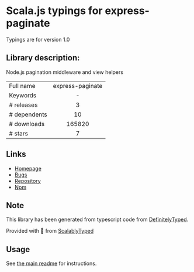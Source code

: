 
# Scala.js typings for express-paginate

Typings are for version 1.0

## Library description:
Node.js pagination middleware and view helpers

|                    |                 |
| ------------------ | :-------------: |
| Full name          | express-paginate |
| Keywords           | - |
| # releases         | 3 |
| # dependents       | 10 |
| # downloads        | 165820 |
| # stars            | 7 |

## Links
- [Homepage](https://github.com/expressjs/express-paginate)
- [Bugs](https://github.com/expressjs/express-paginate/issues)
- [Repository](https://github.com/expressjs/express-paginate)
- [Npm](https://www.npmjs.com/package/express-paginate)
    


## Note
This library has been generated from typescript code from [DefinitelyTyped](https://definitelytyped.org).

Provided with :purple_heart: from [ScalablyTyped](https://github.com/oyvindberg/ScalablyTyped)

## Usage
See [the main readme](../../readme.md) for instructions.


